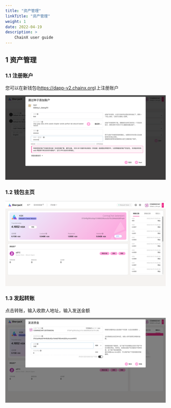```yaml
---
title: "资产管理"
linkTitle: "资产管理"
weight: 1
date: 2022-04-19
description: >
    ChainX user guide
---
```


## 1 资产管理

### 1.1 注册账户
您可以在新钱包(https://dapp-v2.chainx.org)上注册账户

![](/images/sadd-account.png)

### 1.2 钱包主页
![](/images/shomepage.png)

### 1.3 发起转账

点击转账，输入收款人地址，输入发送金额

![](/images/stransfer.png)